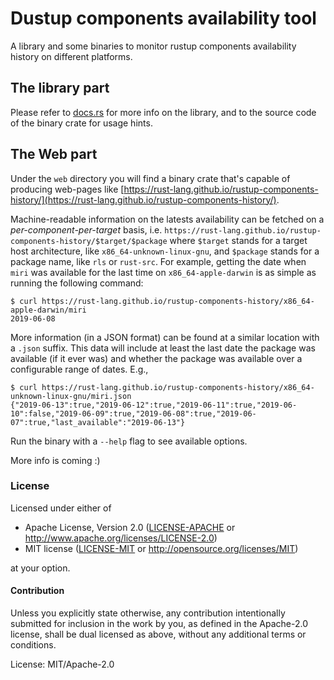 # Dustup components availability tool

A library and some binaries to monitor rustup components availability history
on different platforms.

## The library part

Please refer to [docs.rs](https://docs.rs/rustup-available-packages) for more info on
the library, and to the source code of the binary crate for usage hints.

## The Web part

Under the `web` directory you will find a binary crate that's capable of
producing web-pages like
[https://rust-lang.github.io/rustup-components-history/](https://rust-lang.github.io/rustup-components-history/).

Machine-readable information on the latests availability can be fetched on a
*per-component-per-target* basis, i.e.
`https://rust-lang.github.io/rustup-components-history/$target/$package` where `$target` stands for
a target host architecture, like `x86_64-unknown-linux-gnu`, and `$package` stands for a package
name, like `rls` or `rust-src`. For example, getting the date when `miri` was available for the last
time on `x86_64-apple-darwin` is as simple as running the following command:

```
$ curl https://rust-lang.github.io/rustup-components-history/x86_64-apple-darwin/miri
2019-06-08
```

More information (in a JSON format) can be found at a similar location with a `.json` suffix. This
data will include at least the last date the package was available (if it ever was) and whether the
package was available over a configurable range of dates. E.g.,

```
$ curl https://rust-lang.github.io/rustup-components-history/x86_64-unknown-linux-gnu/miri.json
{"2019-06-13":true,"2019-06-12":true,"2019-06-11":true,"2019-06-10":false,"2019-06-09":true,"2019-06-08":true,"2019-06-07":true,"last_available":"2019-06-13"}
```

Run the binary with a `--help` flag to see available options.

More info is coming :)

### License

Licensed under either of

 * Apache License, Version 2.0 ([LICENSE-APACHE](LICENSE-APACHE) or http://www.apache.org/licenses/LICENSE-2.0)
 * MIT license ([LICENSE-MIT](LICENSE-MIT) or http://opensource.org/licenses/MIT)

at your option.

#### Contribution

Unless you explicitly state otherwise, any contribution intentionally submitted
for inclusion in the work by you, as defined in the Apache-2.0 license, shall be dual licensed as above, without any
additional terms or conditions.

License: MIT/Apache-2.0
